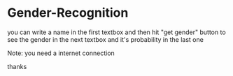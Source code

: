 # Gender-Recognition
you can write a name in the first textbox 
and then hit "get gender" button to see the gender
in the next textbox and it's probability in the last one

Note: you need a internet connection

thanks
